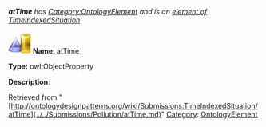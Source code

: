 ___atTime__ has [Category:OntologyElement](../../Category/OntologyElement.md "Category:OntologyElement") and is an [element of](../../Property/ElementOf.md "Property:ElementOf") [TimeIndexedSituation](../../Submissions/TimeIndexedSituation.md "Submissions:TimeIndexedSituation")_


  




[![ObjectProperty](../../images/thumb/c/c3/ObjectProperty.gif/45px-ObjectProperty.gif)](../../Image/ObjectProperty.gif.md "ObjectProperty")
__Name__: atTime 


__Type:__ owl:ObjectProperty 


__Description__: 





Retrieved from "[http://ontologydesignpatterns.org/wiki/Submissions:TimeIndexedSituation/atTime](../../Submissions/Pollution/atTime.md)"
 [Category](http://ontologydesignpatterns.org/wiki/Special:Categories "Special:Categories"): [OntologyElement](../../Category/OntologyElement.md "Category:OntologyElement")